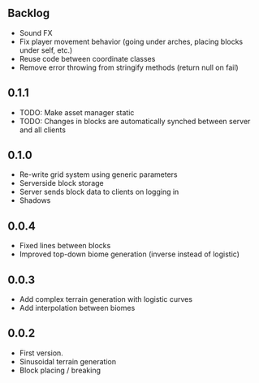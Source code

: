 ## Backlog
* Sound FX
* Fix player movement behavior (going under arches, placing blocks under self, etc.)
* Reuse code between coordinate classes
* Remove error throwing from stringify methods (return null on fail)

## 0.1.1

* TODO: Make asset manager static
* TODO: Changes in blocks are automatically synched between server and all clients

## 0.1.0

* Re-write grid system using generic parameters
* Serverside block storage
* Server sends block data to clients on logging in
* Shadows

## 0.0.4

* Fixed lines between blocks
* Improved top-down biome generation (inverse instead of logistic)

## 0.0.3

* Add complex terrain generation with logistic curves
* Add interpolation between biomes

## 0.0.2

* First version.
* Sinusoidal terrain generation
* Block placing / breaking
